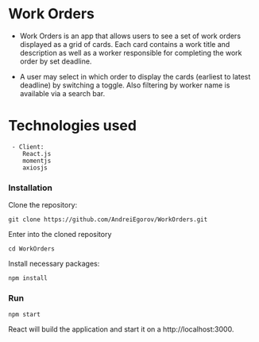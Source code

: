 
# Work Orders

- Work Orders is an app that allows users to see a set of work orders displayed as a grid of cards. Each card contains a work title and description as well as a worker responsible for completing the work order by set deadline. 


- A user may select in which order to display the cards (earliest to latest deadline) by switching a toggle. Also filtering by worker name is available via a search bar.

# Technologies used
     - Client:
        React.js
        momentjs
        axiosjs    

### Installation

Clone the repository:

`git clone https://github.com/AndreiEgorov/WorkOrders.git`

Enter into the cloned repository

`cd WorkOrders`

Install necessary packages:

`npm install`

### Run

`npm start`


React will build the application and start it on a http://localhost:3000.